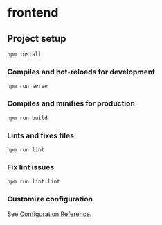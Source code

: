 # frontend

## Project setup

```
npm install
```

### Compiles and hot-reloads for development

```
npm run serve
```

### Compiles and minifies for production

```
npm run build
```

### Lints and fixes files

```
npm run lint
```

### Fix lint issues

```
npm run lint:lint
```

### Customize configuration

See [Configuration Reference](https://cli.vuejs.org/config/).
